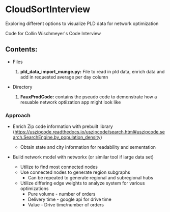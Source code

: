 <h1>CloudSortInterview</h1>


Exploring different options to visualize PLD data for network optimization 

Code for Collin Wischmeyer's Code Interview 

<h2>Contents:</h2>

- Files
  1. **pld_data_import_munge.py:** File to read in pld data, enrich data and add in requested average per day column

- Directory
  1. **FauxProdCode:** contains the pseudo code to demonstrate how a resuable network optiization app might look like 

<h3>Approach</h3>

- Enrich Zip code information with prebuilt library (https://uszipcode.readthedocs.io/uszipcode/search.html#uszipcode.search.SearchEngine.by_population_density)
     - Obtain state and city information for readability and sementation 

- Build network model with networkx (or similar tool if large data set) 
    - Utilize to find most connected nodes
    - Use connected nodes to generate region subgraphs 
        - Can be repeated to generate regional and subregional hubs 
    - Utilize differing edge weights to analyze system for various optimizations
        -   Pure volume - number of orders 
        -   Delivery time - google api for drive time
        -   Value - Drive time/number of orders 